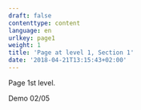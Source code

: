 ```yaml
---
draft: false
contenttype: content
language: en
urlkey: page1
weight: 1
title: 'Page at level 1, Section 1'
date: '2018-04-21T13:15:43+02:00'
---
```

Page 1st level.



Demo 02/05
